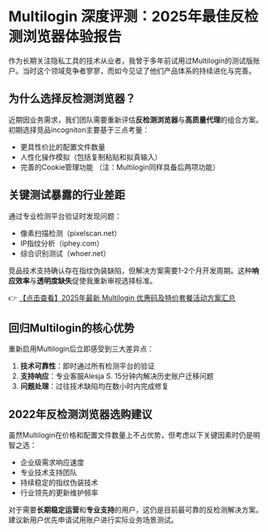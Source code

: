 # Multilogin 深度评测：2025年最佳反检测浏览器体验报告

作为长期关注隐私工具的技术从业者，我曾于多年前试用过Multilogin的测试版账户。当时这个领域竞争者寥寥，而如今见证了他们产品体系的持续进化与完善。

## 为什么选择反检测浏览器？

近期因业务需求，我们团队需要重新评估**反检测浏览器**与**高质量代理**的组合方案。初期选择竞品incogniton主要基于三点考量：

- 更具性价比的配置文件数量
- 人性化操作模拟（包括复制粘贴和拟真输入）
- 完善的Cookie管理功能
  （注：Multilogin同样具备后两项功能）

## 关键测试暴露的行业差距

通过专业检测平台验证时发现问题：
- 像素扫描检测（pixelscan.net）
- IP指纹分析（iphey.com）
- 综合识别测试（whoer.net）

竞品技术支持确认存在指纹伪装缺陷，但解决方案需要1-2个月开发周期。这种**响应效率**与**透明度缺失**促使我重新审视选择标准。

👉 [【点击查看】2025年最新 Multilogin 优惠码及特价套餐活动方案汇总](https://bit.ly/multIlogin)

## 回归Multilogin的核心优势

重新启用Multilogin后立即感受到三大差异点：

1. **技术可靠性**：即时通过所有检测平台的验证
2. **支持响应**：专业客服Alesja S. 15分钟内解决历史账户迁移问题
3. **问题处理**：过往技术缺陷均在数小时内完成修复

## 2022年反检测浏览器选购建议

虽然Multilogin在价格和配置文件数量上不占优势，但考虑以下关键因素时仍是明智之选：

- 企业级需求响应速度
- 专业技术支持团队
- 持续稳定的指纹伪装技术
- 行业领先的更新维护频率

对于需要**长期稳定运营**和**专业支持**的用户，这仍是目前最可靠的反检测解决方案。建议新用户优先申请试用账户进行实际业务场景测试。
